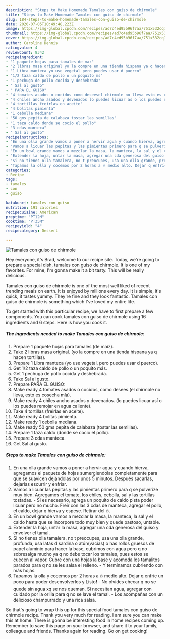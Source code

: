 ```yaml
---
description: "Steps to Make Homemade Tamales con guiso de chirmole"
title: "Steps to Make Homemade Tamales con guiso de chirmole"
slug: 184-steps-to-make-homemade-tamales-con-guiso-de-chirmole
date: 2020-07-05T10:49:48.223Z
image: https://img-global.cpcdn.com/recipes/ad7c4ed95b96f7aa/751x532cq70/tamales-con-guiso-de-chirmole-foto-principal.jpg
thumbnail: https://img-global.cpcdn.com/recipes/ad7c4ed95b96f7aa/751x532cq70/tamales-con-guiso-de-chirmole-foto-principal.jpg
cover: https://img-global.cpcdn.com/recipes/ad7c4ed95b96f7aa/751x532cq70/tamales-con-guiso-de-chirmole-foto-principal.jpg
author: Caroline Dennis
ratingvalue: 4
reviewcount: 8342
recipeingredient:
- "1 paquete hojas para tamales de maz"
- "2 libras masa original yo la compre en una tienda hispana ya q hacen tortillas"
- "1 Libra manteca yo use vegetal pero puedes usar d puerco"
- "1/2 taza caldo de pollo o un poquito ms"
- "1 pechuga de pollo cocida y deshebrada"
- " Sal al gusto"
- " PARA EL GUISO"
- "4 tomates asados o cocidos como deseesel chirmole no lleva esto es cosecha ma"
- "4 chiles ancho asados y devenados lo puedes licuar as o los puedes remojar en agua caliente"
- "4 tortillas freirlas en aceite"
- "4 bolitas pimienta"
- "1 cebolla mediana"
- "50 gms pepita de calabaza tostar las semillas"
- "1 taza caldo donde se cocio el pollo"
- "3 cdas manteca"
- " Sal al gusto"
recipeinstructions:
- "En una olla grande vamos a poner a hervir agua y cuando hierva, agregamos el paquete de hojas sumergiendolas completamente para que se suavicen dejándolas por unos 5 minutos. Después sacarlas, dejarlas escurrir y enfriar."
- "Vamos a licuar las pepitas y las pimientas primero para q se pulverize muy bien. Agregamos el tomate, los chiles, cebolla, sal y las tortillas tostadas. Si es necesario, agrega un poquito de caldo pista poder licuar pero no mucho. Freír con las 3 cdas de manteca, agregar el pollo, el caldo, dejar q hierva y espese. Retirar del 🔥."
- "En un bowl grande vamos a mezclar la masa, la manteca, la sal y el caldo hasta que se incorpore todo muy bien y quede pastoso, untable."
- "Extender la hoja, untar la masa, agregar una cda generosa del guiso y envolver el tamal."
- "Si no tienes olla tamalera, no t preocupes, usa una olla grande, profunda, usa latas d sardina o atún(vacías) o has rollos gruesos de papel aluminio para hacer la base, cubrimos con agua pero q no sobresalga mucho ya q no debe tocar los tamales, pues estos se cuecen al vapor. Cubre con una hojas la base y acomoda los tamalitos parados para q no se les salsa el relleno. Y terminamos cubriendo con más hojas."
- "Tapamos la olla y cocemos por 2 horas a 🔥 medio alto. Dejar q enfríe un poco para poder desenvolverlos y Listo❗ No olvides checar q no se quede sin agua xq se nos queman. Si necesitan agua, agregar con cuidado por la orilla para q no se lave el tamal. Los acompañas con un delicioso champurrado y una rica salsa."
categories:
- Recipe
tags:
- tamales
- con
- guiso

katakunci: tamales con guiso 
nutrition: 191 calories
recipecuisine: American
preptime: "PT12M"
cooktime: "PT35M"
recipeyield: "4"
recipecategory: Dessert

---
```



![Tamales con guiso de chirmole](https://img-global.cpcdn.com/recipes/ad7c4ed95b96f7aa/751x532cq70/tamales-con-guiso-de-chirmole-foto-principal.jpg)

Hey everyone, it's Brad, welcome to our recipe site. Today, we're going to prepare a special dish, tamales con guiso de chirmole. It is one of my favorites. For mine, I'm gonna make it a bit tasty. This will be really delicious.



Tamales con guiso de chirmole is one of the most well liked of recent trending meals on earth. It is enjoyed by millions every day. It is simple, it's quick, it tastes yummy. They're fine and they look fantastic. Tamales con guiso de chirmole is something which I've loved my entire life.


To get started with this particular recipe, we have to first prepare a few components. You can cook tamales con guiso de chirmole using 16 ingredients and 6 steps. Here is how you cook it.

<!--inarticleads1-->

##### The ingredients needed to make Tamales con guiso de chirmole:

1. Prepare 1 paquete hojas para tamales (de maíz).
1. Take 2 libras masa original. (yo la compre en una tienda hispana ya q hacen tortillas).
1. Prepare 1 Libra manteca (yo use vegetal, pero puedes usar d puerco).
1. Get 1/2 taza caldo de pollo o un poquito más.
1. Get 1 pechuga de pollo cocida y deshebrada.
1. Take  Sal al gusto.
1. Prepare  PARA EL GUISO:
1. Make ready 4 tomates asados o cocidos, como desees.(el chirmole no lleva, esto es cosecha mía).
1. Make ready 4 chiles ancho asados y devenados. (lo puedes licuar así o los puedes remojar en agua caliente).
1. Take 4 tortillas (freirlas en aceite).
1. Make ready 4 bolitas pimienta.
1. Make ready 1 cebolla mediana.
1. Make ready 50 gms pepita de calabaza (tostar las semillas).
1. Prepare 1 taza caldo (donde se cocio el pollo).
1. Prepare 3 cdas manteca.
1. Get  Sal al gusto.




<!--inarticleads2-->

##### Steps to make Tamales con guiso de chirmole:

1. En una olla grande vamos a poner a hervir agua y cuando hierva, agregamos el paquete de hojas sumergiendolas completamente para que se suavicen dejándolas por unos 5 minutos. Después sacarlas, dejarlas escurrir y enfriar.
1. Vamos a licuar las pepitas y las pimientas primero para q se pulverize muy bien. Agregamos el tomate, los chiles, cebolla, sal y las tortillas tostadas. - Si es necesario, agrega un poquito de caldo pista poder licuar pero no mucho. Freír con las 3 cdas de manteca, agregar el pollo, el caldo, dejar q hierva y espese. Retirar del 🔥.
1. En un bowl grande vamos a mezclar la masa, la manteca, la sal y el caldo hasta que se incorpore todo muy bien y quede pastoso, untable.
1. Extender la hoja, untar la masa, agregar una cda generosa del guiso y envolver el tamal.
1. Si no tienes olla tamalera, no t preocupes, usa una olla grande, profunda, usa latas d sardina o atún(vacías) o has rollos gruesos de papel aluminio para hacer la base, cubrimos con agua pero q no sobresalga mucho ya q no debe tocar los tamales, pues estos se cuecen al vapor. Cubre con una hojas la base y acomoda los tamalitos parados para q no se les salsa el relleno. - Y terminamos cubriendo con más hojas.
1. Tapamos la olla y cocemos por 2 horas a 🔥 medio alto. Dejar q enfríe un poco para poder desenvolverlos y Listo❗ - No olvides checar q no se quede sin agua xq se nos queman. Si necesitan agua, agregar con cuidado por la orilla para q no se lave el tamal. - Los acompañas con un delicioso champurrado y una rica salsa.




So that's going to wrap this up for this special food tamales con guiso de chirmole recipe. Thank you very much for reading. I am sure you can make this at home. There is gonna be interesting food in home recipes coming up. Remember to save this page on your browser, and share it to your family, colleague and friends. Thanks again for reading. Go on get cooking!
